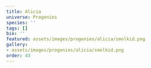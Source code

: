 ```yaml
---
title: Alicia
universe: Progenies
species: ''
tags: []
bio: ''
featured: assets/images/progenies/alicia/smolkid.png
gallery:
- assets/images/progenies/alicia/smolkid.png
order: 43
---
```

